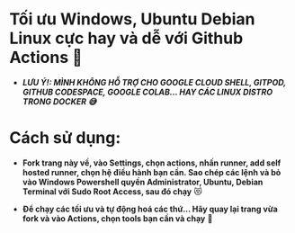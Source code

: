 # Tối ưu Windows, Ubuntu Debian Linux cực hay và dễ với Github Actions 🍎

+ ***LƯU Ý!: MÌNH KHÔNG HỖ TRỢ CHO GOOGLE CLOUD SHELL, GITPOD, GITHUB CODESPACE, GOOGLE COLAB... HAY CÁC LINUX DISTRO TRONG DOCKER 😅***

# Cách sử dụng:

+ **Fork trang này về, vào Settings, chọn actions, nhấn runner, add self hosted runner, chọn hệ điều hành bạn cần. Sao chép các lệnh và bỏ vào Windows Powershell quyền Administrator, Ubuntu, Debian Terminal với Sudo Root Access, sau đó chạy** 😻

+ **Để chạy các tối ưu và tự động hoá các thứ... Hãy quay lại trang vừa fork và vào Actions, chọn tools bạn cần và chạy** 🥰
